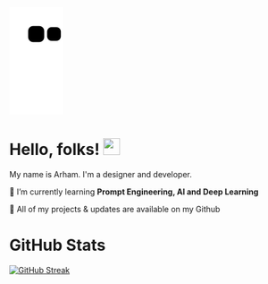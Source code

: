 ![Snake animation](https://github.com/madushadhanushka/github-readme/blob/output/github-contribution-snake.svg)


# Hello, folks! <img src="https://raw.githubusercontent.com/MartinHeinz/MartinHeinz/master/wave.gif" width="30px" height="30px" />
My name is Arham. I'm a designer and developer.

🔸 I’m currently learning **Prompt  Engineering, AI and Deep Learning**

🔸 All of my projects & updates are available on my Github

# GitHub Stats

[![GitHub Streak](http://github-readme-streak-stats.herokuapp.com?user=arham-kk&theme=github-dark-blue)](https://git.io/streak-stats)
